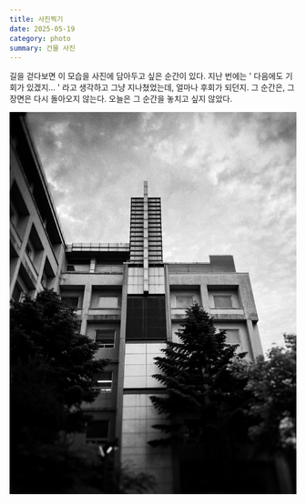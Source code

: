 ```yaml
---
title: 사진찍기
date: 2025-05-19
category: photo
summary: 건물 사진
---
```


<script>
    export let src;
</script>


길을 걷다보면 이 모습을 사진에 담아두고 싶은 순간이 있다. 지난 번에는 ' 다음에도 기회가 있겠지... ' 라고 생각하고 그냥 지나쳤었는데, 얼마나 후회가 되던지. 그 순간은, 그 장면은 다시 돌아오지 않는다. 오늘은 그 순간을 놓치고 싶지 않았다.

<img 
    src="/images/250519_takingpicture.jpeg" 
    alt="takingpicture" 
    class="post-vertical"
    loading="lazy"
/>